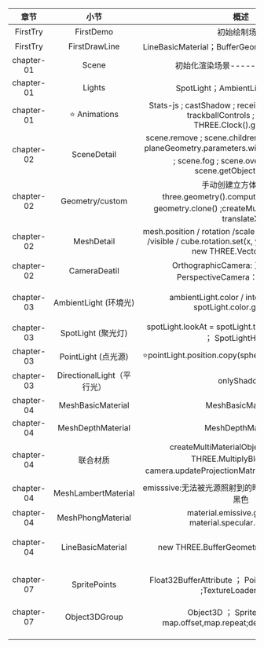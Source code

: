 |    章节    |            小节            |                             概述                             |                  ps                   |
| :--------: | :------------------------: | :----------------------------------------------------------: | :-----------------------------------: |
|  FirstTry  |         FirstDemo          |                         初始绘制场景                         |                                       |
|  FirstTry  |       FirstDrawLine        |      LineBasicMaterial；BufferGeometry.setFromPoints；       |                                       |
| chapter-01 |           Scene            |               初始化渲染场景-----AxesHelper；                |                                       |
| chapter-01 |           Lights           |               SpotLight；AmbientLight；Vector2               |                                       |
| chapter-01 |     :star: Animations      | Stats-js ;   castShadow ;   receiveShadow ;  dat.GUI ;   trackballControls ;   onResize ; THREE.Clock().getDelta() |                                       |
| chapter-02 |        SceneDetail         | scene.remove ;   scene.children.length ;   cube.name ;    planeGeometry.parameters.width ; scene.traverse :star:  ;    scene.fog ;   scene.overrideMaterial;   scene.getObjectByName |                                       |
| chapter-02 |      Geometry/custom       | 手动创建立方体：new three.geometry().computeFaceNormals ； geometry.clone() ;createMultiMaterialObject ； translateX |         Three.face3(125+弃用)         |
| chapter-02 |         MeshDetail         | mesh.position / rotation /scale /translateX /translateY /visible / cube.rotation.set(x, y, z) =cube.rotation = new THREE.Vector3(x,y,z) |                                       |
| chapter-02 |        CameraDeatil        | OrthographicCamera: 正交投影相机；PerspectiveCamera：透视投影相机 |                                       |
| chapter-03 |   AmbientLight (环境光)    | ambientLight.color / intensity / visible ; spotLight.color.getStyle() |  CubeGeometry(弃用) =>> BoxGeometry   |
| chapter-03 |     SpotLight (聚光灯)     | spotLight.lookAt = spotLight.target ; CameraHelper ； SpotLightHelper; |             可以产生阴影              |
| chapter-03 |    PointLight (点光源)     |     ⭐pointLight.position.copy(sphereLightMesh.position)      |             可以产生阴影              |
| chapter-03 | DirectionalLight（平行光） |                          onlyShadow                          |             可以产生阴影              |
| chapter-04 |     MeshBasicMaterial      |                      MeshBasicMaterial                       |                                       |
| chapter-04 |     MeshDepthMaterial      |                      MeshDepthMaterial                       |                                       |
| chapter-04 |          联合材质          | createMultiMaterialObject ； blending: THREE.MultiplyBlending ；camera.updateProjectionMatrix():star:相机更新需要调用 |                                       |
| chapter-04 |    MeshLambertMaterial     |    emisssive:无法被光源照射到的暗处显示的颜色，默认为黑色    |                 感光                  |
| chapter-04 |     MeshPhongMaterial      | material.emissive.getStyle()  ;  material.specular.getStyle() |                                       |
| chapter-04 |     LineBasicMaterial      |           new THREE.BufferGeometry().setFromPoints           | Geometry(126+弃用)改为BufferGeometry  |
| chapter-07 |        SpritePoints        | Float32BufferAttribute ； PointsMaterial ； Points ;TextureLoader().load | 加载纹理需要require，不能直接引入路径 |
| chapter-07 |       Object3DGroup        | Object3D ； SpriteMaterial=> map.offset,map.repeat;depthTest;blending |   纹理大小位置，背景黑色，融合模式    |
|            |                            |                                                              |                                       |
|            |                            |                                                              |                                       |
|            |                            |                                                              |                                       |


